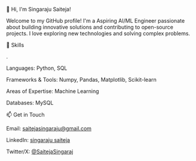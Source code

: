 👋 Hi, I'm Singaraju Saiteja!

Welcome to my GitHub profile! I'm a Aspiring AI/ML Engineer passionate about building innovative solutions and contributing to open-source projects. I love exploring new technologies and solving complex problems.

🔧 Skills

.



Languages: Python, SQL



Frameworks & Tools: Numpy, Pandas, Matplotlib, Scikit-learn



Areas of Expertise: Machine Learning



Databases: MySQL

📫 Get in Touch





Email: saitejasingaraju@gmail.com



LinkedIn: [singaraju saiteja](https://www.linkedin.com/in/singaraju-saiteja-123348219/)



Twitter/X: [@SaitejaSingaraj](https://x.com/SaitejaSingaraj)






